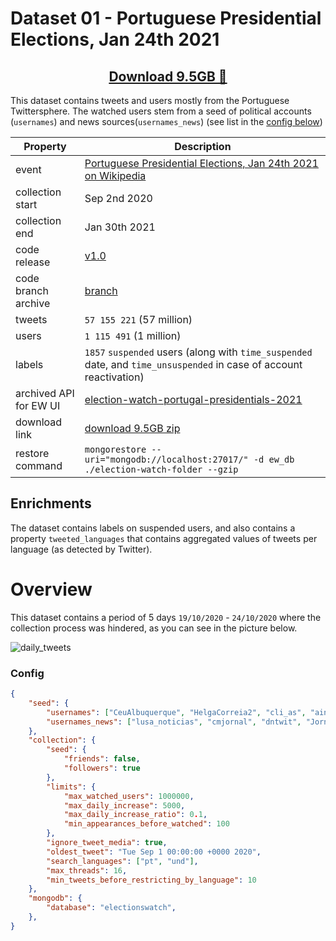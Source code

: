 # Dataset 01 - Portuguese Presidential Elections, Jan 24th 2021

<h2 align="center"><a href="https://drive.google.com/u/4/uc?id=1mpm6zXLxavF88DPpp6Xn5Q4zgl8Vobr3&export=download">Download 9.5GB 📂</a></h2>


This dataset contains tweets and users mostly from the Portuguese Twittersphere. The watched users stem from a seed of political accounts (`usernames`) and news sources(`usernames_news`) (see list in the [config below](#config))


| Property               | Description                                                                                                                          |
| ---------------------- | ------------------------------------------------------------------------------------------------------------------------------------ |
| event                  | [Portuguese Presidential Elections, Jan 24th 2021 on Wikipedia](https://en.wikipedia.org/wiki/2021_Portuguese_presidential_election) |
| collection start       | Sep 2nd 2020                                                                                                                         |
| collection end         | Jan 30th 2021                                                                                                                        |
| code release           | [v1.0](https://github.com/msramalho/election-watch/releases/tag/v1.0)                                                                |
| code branch archive    | [branch](https://github.com/msramalho/election-watch/tree/archive-2021-presidentials)                                                |
| tweets                 | `57 155 221` (57 million)                                                                                                            |
| users                  | `1 115 491` (1 million)                                                                                                              |
| labels                 | `1857` `suspended` users (along with `time_suspended` date, and `time_unsuspended` in case of account reactivation)                  |
| archived API for EW UI | [election-watch-portugal-presidentials-2021](https://msramalho.github.io/election-watch-portugal-presidentials-2021)                 |
| download link          | [download 9.5GB zip](https://drive.google.com/u/4/uc?id=1mpm6zXLxavF88DPpp6Xn5Q4zgl8Vobr3&export=download)                           |
| restore command        | `mongorestore --uri="mongodb://localhost:27017/" -d ew_db ./election-watch-folder --gzip`                                            |


## Enrichments
The dataset contains labels on suspended users, and also contains a property `tweeted_languages` that contains aggregated values of tweets per language (as detected by Twitter).

# Overview
This dataset contains a period of 5 days `19/10/2020` - `24/10/2020` where the collection process was hindered, as you can see in the picture below.

![daily_tweets](https://user-images.githubusercontent.com/19508417/106947613-82722600-6722-11eb-80d3-51715b4e9be5.png)


### Config

```json
{
    "seed": {
        "usernames": ["CeuAlbuquerque", "HelgaCorreia2", "cli_as", "ainterna_pt", "_jalmeida_", "jmpureza", "Jesario1", "_tinoderans_", "ascenso_simoes", "moisesscf", "PSantanaLopes", "francisco__rs", "Partido_PAN", "proque_twit", "JoanaMortagua", "anamiguel1981", "coelho_lima1", "Telmo_Correia", "EBrilhanteDias", "KatarMoreira2", "_ERGUE_TE", "AnaPassosFaro", "FirminoMarquesB", "economia_pt", "cristovaonorte", "1956purp", "MinistroCabrita", "OsVerdes", "pdr_coimbra", "LiberalPT", "limacosta", "jprebelo_sejd", "MRMortagua", "RuiRioPSD", "cultura_pt", "partido_alianca", "JooPaul57839990", "EsquerdaNet", "carlitosbras", "pcp_pt", "ebarrocomelo", "PedroFgSoares", "AlexandraNViei1", "anabela_pedroso", "Diogo_Leao", "zmaglh", "partidochega", "ruitavares", "catarinarf", "filipenb", "AndreCVentura", "MigCMatos", "RBaptistaLeite", "paulorios65", "andrecventura", "govpt", "aapbatista", "JoaoAtaide", "DuarteMarques", "gracafonseca", "alberto_machado", "ambiente_pt", "JorgePauloOliv2", "AntonioFilipe", "FernandoRuasPE", "_CDSPP", "antoniocostapm", "DuarteCordeiro", "tbribeiro", "heloisapolonia", "PartidoTerraMPT", "pedrosizavieira", "jvstorres", "lnes_Sousa_Real", "catarina_mart", "mariofcenteno", "LaraFMartinho", "Alexandre_Poco", "jlcarneiro2009", "coelhopresident", "ppdpsd", "MariaManuelRola", "LuisVPMonteiro", "LIVREpt", "cdupcppev", "Educacao_PT", "justica_pt", "editeestrela", "monicaquintela3", "movimentojpp", "noscidadaos", "HortenseMartins", "defesa_pt", "Ana_M_MG", "PNSpedronuno", "CristasAssuncao", "jpintocoelho60", "HugCarvalho", "luismtesta", "psocialista", "AnaMartinsGomes", "BrunoARFialho", "joao_ferreira33", "mmatias_", "_tinoderans_", "LiberalMayan"],
        "usernames_news": ["lusa_noticias", "cmjornal", "dntwit", "JornalNoticias", "dnoticiaspt", "AO_Online", "Publico", "SICNoticias", "observadorpt", "tvi24pt", "RTPNoticias", "expresso", "Renascenca", "Radio_Comercial", "ojeconomico", "ECO_PT", "dinheiro_vivo", "SolOnline", "Visao_pt", "itwitting"],
    },
    "collection": {
        "seed": {
            "friends": false,
            "followers": true
        },
        "limits": {
            "max_watched_users": 1000000,
            "max_daily_increase": 5000,
            "max_daily_increase_ratio": 0.1,
            "min_appearances_before_watched": 100
        },
        "ignore_tweet_media": true,
        "oldest_tweet": "Tue Sep 1 00:00:00 +0000 2020",
        "search_languages": ["pt", "und"],
        "max_threads": 16,
        "min_tweets_before_restricting_by_language": 10
    },
    "mongodb": {
        "database": "electionswatch",
    },
}
```
